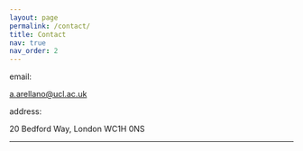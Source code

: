 ```yaml
---
layout: page
permalink: /contact/
title: Contact
nav: true
nav_order: 2
---
```


email:

a.arellano@ucl.ac.uk

address:

20 Bedford Way, London WC1H 0NS

---
